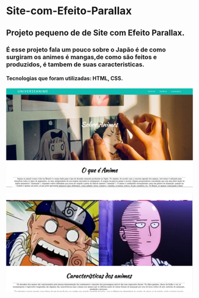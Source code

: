 
# Site-com-Efeito-Parallax

## Projeto pequeno de de Site com Efeito Parallax.

### É esse projeto fala um pouco sobre o Japão é de como surgiram os animes é mangas,de como são feitos e produzidos, é tambem de suas caracteristicas.

#### Tecnologias que foram utilizadas: HTML, CSS.

![README.md](https://github.com/MatheusdeSouzaSilva70/Site-com-Efeito-Parallax/blob/main/img/Site%20com%20Efeito%20Parallax.png)

![README.md](https://github.com/MatheusdeSouzaSilva70/Site-com-Efeito-Parallax/blob/main/img/Site%20com%20Efeito%20Parallax2.png)
